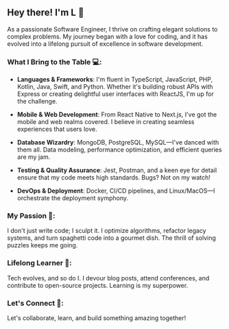 ## Hey there! I'm L 👋

As a passionate Software Engineer, I thrive on crafting elegant solutions to complex problems. My journey began with a love for coding, and it has evolved into a lifelong pursuit of excellence in software development.

### What I Bring to the Table 💻:

- **Languages & Frameworks**: I'm fluent in TypeScript, JavaScript, PHP, Kotlin, Java, Swift, and Python. Whether it's building robust APIs with Express or creating delightful user interfaces with ReactJS, I'm up for the challenge.

- **Mobile & Web Development**: From React Native to Next.js, I've got the mobile and web realms covered. I believe in creating seamless experiences that users love.

- **Database Wizardry**: MongoDB, PostgreSQL, MySQL—I've danced with them all. Data modeling, performance optimization, and efficient queries are my jam.

- **Testing & Quality Assurance**: Jest, Postman, and a keen eye for detail ensure that my code meets high standards. Bugs? Not on my watch!

- **DevOps & Deployment**: Docker, CI/CD pipelines, and Linux/MacOS—I orchestrate the deployment symphony.

### My Passion 🚀:

I don't just write code; I sculpt it. I optimize algorithms, refactor legacy systems, and turn spaghetti code into a gourmet dish. The thrill of solving puzzles keeps me going.

### Lifelong Learner 🌱:

Tech evolves, and so do I. I devour blog posts, attend conferences, and contribute to open-source projects. Learning is my superpower.

### Let's Connect 🤝:

Let's collaborate, learn, and build something amazing together!
